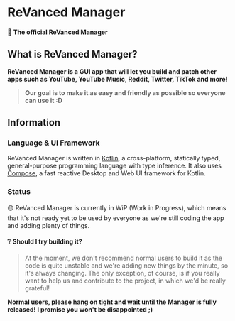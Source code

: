 # ReVanced Manager
💊 **The official ReVanced Manager**
## What is ReVanced Manager?
**ReVanced Manager is a GUI app that will let you build and patch other apps such as YouTube, YouTube Music, Reddit, Twitter, TikTok and more!**
> **Our goal is to make it as easy and friendly as possible so everyone can use it :D**

## Information
### Language & UI Framework
ReVanced Manager is written in [Kotlin](https://kotlinlang.org/), a cross-platform, statically typed, general-purpose programming language with type inference. It also uses [Compose](https://www.jetbrains.com/lp/compose-mpp/), a fast reactive Desktop and Web UI framework for Kotlin.

### Status
🟡 ReVanced Manager is currently in WiP (Work in Progress), which means that it's not ready yet to be used by everyone as we're still coding the app and adding plenty of things.
#### ❔ Should I try building it?
> At the moment, we don't recommend normal users to build it as the code is quite unstable and we're adding new things by the minute, so it's always changing. The only exception, of course, is if you really want to help us and contribute to the project, in which we'd be really grateful!

**Normal users, please hang on tight and wait until the Manager is fully released! I promise you won't be disappointed ;)**
